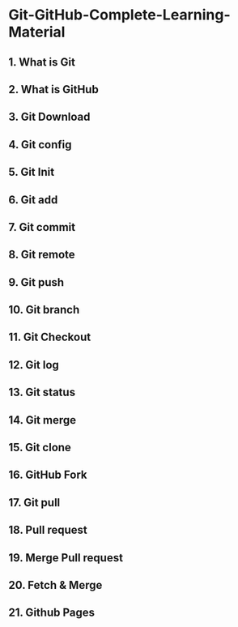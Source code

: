 # Git-GitHub-Complete-Learning-Material

## 1. What is Git

## 2. What is GitHub

## 3. Git Download

## 4. Git config

## 5. Git Init

## 6. Git add

## 7. Git commit 

## 8. Git remote

## 9. Git push

## 10. Git branch

## 11. Git Checkout

## 12. Git log

## 13. Git status

## 14. Git merge

## 15. Git clone

## 16. GitHub Fork

## 17. Git pull

## 18. Pull request

## 19. Merge Pull request

## 20. Fetch & Merge

## 21. Github Pages



